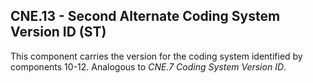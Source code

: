 ## CNE.13 - Second Alternate Coding System Version ID (ST)

This component carries the version for the coding system identified by components 10-12. Analogous to _CNE.7 Coding System Version ID_.
